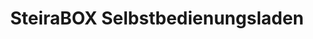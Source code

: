 ---
title: "SteiraBOX Selbstbedienungsladen"
url: /graz/steirabox-selbstbedienungsladen/
shop: Lebensmittel
---